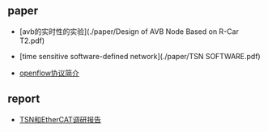 ## paper

* [avb的实时性的实验](./paper/Design of AVB Node Based on R-Car T2.pdf)

* [time sensitive software-defined network](./paper/TSN SOFTWARE.pdf)
  
* [openflow协议简介](./paper/基于OpenFlow的SDN技术研究_左青云.caj)


## report

* [TSN和EtherCAT调研报告](./report/TSN和EtherCAT调研报告.doc)